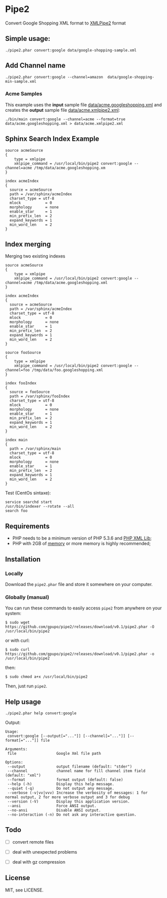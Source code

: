# Pipe2

Convert Google Shopping XML format to [XMLPipe2](http://sphinxsearch.com/docs/current.html#xmlpipe2) format


## Simple usage:

    ./pipe2.phar convert:google data/google-shopping-sample.xml


## Add Channel name

    ./pipe2.phar convert:google --channel=amazon  data/google-shopping-min-sample.xml

### Acme Samples

This example uses the **input** sample file [data/acme.googleshopping.xml](https://github.com/gpupo/pipe2/blob/master/data/acme.googleshopping.xml)
 and creates the **output** sample file [data/acme.xmlpipe2.xml](https://github.com/gpupo/pipe2/blob/master/data/acme.xmlpipe2.xml):

    ./bin/main convert:google --channel=acme --format=true data/acme.googleshopping.xml > data/acme.xmlpipe2.xml


## Sphinx Search Index Example

    source acmeSource
    {
        type = xmlpipe
        xmlpipe_command = /usr/local/bin/pipe2 convert:google --channel=acme /tmp/data/acme.googleshopping.xm
    }

    index acmeIndex
    {
      source = acmeSource
      path = /var/sphinx/acmeIndex
      charset_type = utf-8
      mlock           = 0
      morphology      = none
      enable_star     = 1
      min_prefix_len  = 2
      expand_keywords = 1
      min_word_len    = 2
    }


## Index merging

Merging two existing indexes


    source acmeSource
    {
        type = xmlpipe
        xmlpipe_command = /usr/local/bin/pipe2 convert:google --channel=acme /tmp/data/acme.googleshopping.xml
    }

    index acmeIndex
    {
      source = acmeSource
      path = /var/sphinx/acmeIndex
      charset_type = utf-8
      mlock           = 0
      morphology      = none
      enable_star     = 1
      min_prefix_len  = 2
      expand_keywords = 1
      min_word_len    = 2
    }

    source fooSource
    {
        type = xmlpipe
        xmlpipe_command = /usr/local/bin/pipe2 convert:google --channel=foo /tmp/data/foo.googleshopping.xml
    }

    index fooIndex
    {
      source = fooSource
      path = /var/sphinx/fooIndex
      charset_type = utf-8
      mlock           = 0
      morphology      = none
      enable_star     = 1
      min_prefix_len  = 2
      expand_keywords = 1
      min_word_len    = 2
    }

    index main
    {
      path = /var/sphinx/main
      charset_type = utf-8
      mlock           = 0
      morphology      = none
      enable_star     = 1
      min_prefix_len  = 2
      expand_keywords = 1
      min_word_len    = 2
    }





Test (CentOs sintaxe):

    service searchd start
    /usr/bin/indexer --rotate --all
    search foo

## Requirements

- PHP needs to be a minimum version of PHP 5.3.6 and [PHP XML Lib](http://php.net/manual/en/dom.setup.php);
- PHP with 2GB of [memory](http://php.net/memory-limit) or more memory is highly recommended;

## Installation

### Locally

Download the ``pipe2.phar`` file and store it somewhere on your computer.

### Globally (manual)

You can run these commands to easily access ``pipe2`` from anywhere on
your system:

    $ sudo wget https://github.com/gpupo/pipe2/releases/download/v0.1/pipe2.phar -O /usr/local/bin/pipe2

or with curl:

    $ sudo curl https://github.com/gpupo/pipe2/releases/download/v0.1/pipe2.phar -o /usr/local/bin/pipe2

then:

    $ sudo chmod a+x /usr/local/bin/pipe2

Then, just run ``pipe2``.


## Help usage

    ./pipe2.phar help convert:google

Output:

    Usage:
     convert:google [--output[="..."]] [--channel[="..."]] [--format[="..."]] file

    Arguments:
     file                  Google Xml file path

    Options:
     --output              output filename (default: "stder")
     --channel             channel name for fill channel item field (default: "xml")
     --format              format output (default: false)
     --help (-h)           Display this help message.
     --quiet (-q)          Do not output any message.
     --verbose (-v|vv|vvv) Increase the verbosity of messages: 1 for normal output, 2 for more verbose output and 3 for debug
     --version (-V)        Display this application version.
     --ansi                Force ANSI output.
     --no-ansi             Disable ANSI output.
     --no-interaction (-n) Do not ask any interactive question.

## Todo

- [ ] convert remote files
- [ ] deal with unexpected problems
- [ ] deal with gz compression


## License

MIT, see LICENSE.